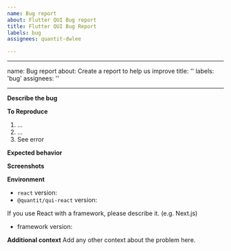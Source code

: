 ```yaml
---
name: Bug report
about: Flutter QUI Bug report
title: Flutter QUI Bug Report
labels: bug
assignees: quantit-dwlee

---
```


---
name: Bug report
about: Create a report to help us improve
title: ''
labels: 'bug'
assignees: ''

---

**Describe the bug**
<!-- A clear and concise description of what the bug is. -->

**To Reproduce**
<!-- Steps to reproduce the behavior -->
1. ...
2. ...
4. See error

**Expected behavior**
<!-- A clear and concise description of what you expected to happen. -->

**Screenshots**
<!-- If applicable, add screenshots to help explain your problem. -->

**Environment**

- `react` version:
- `@quantit/qui-react` version:

If you use React with a framework, please describe it. (e.g. Next.js)
-  framework version:

**Additional context**
Add any other context about the problem here.

